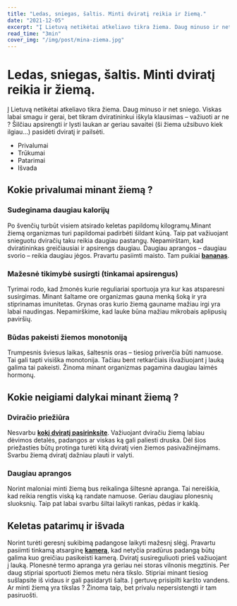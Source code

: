```yaml
---
title: "Ledas, sniegas, šaltis. Minti dviratį reikia ir žiemą."
date: "2021-12-05"
excerpt: "Į Lietuvą netikėtai atkeliavo tikra žiema. Daug minuso ir net sniego. Viskas labai smagu ir gerai, bet tikram dviratininkui iškyla klausimas – važiuoti ar ne ?"
read_time: "3min"
cover_img: "/img/post/mina-ziema.jpg"
---
```


# Ledas, sniegas, šaltis. Minti dviratį reikia ir žiemą.

Į Lietuvą netikėtai atkeliavo tikra žiema. Daug minuso ir net sniego. Viskas labai smagu ir gerai, bet tikram dviratininkui iškyla klausimas – važiuoti ar ne ? Šilčiau apsirengti ir lysti laukan ar geriau savaitei (ši žiema užsibuvo kiek ilgiau…) pasidėti dviratį ir pailsėti.

- Privalumai
- Trūkumai
- Patarimai
- Išvada

## Kokie privalumai minant žiemą ?

### Sudeginama daugiau kalorijų

Po švenčių turbūt visiem atsirado keletas papildomų kilogramų.Minant žiemą organizmas turi papildomai padirbėti šildant kūną. Taip pat važiuojant snieguotu dviračių taku reikia daugiau pastangų. Nepamirštam, kad dviratininkas greičiausiai ir apsirengs daugiau. Daugiau aprangos – daugiau svorio – reikia daugiau jėgos. Pravartu pasiimti maisto. Tam puikiai **[bananas](https://minant.lt/blog/bananai-minant-dviraciu/)**.

### Mažesnė tikimybė susirgti (tinkamai apsirengus)

Tyrimai rodo, kad žmonės kurie reguliariai sportuoja yra kur kas atsparesni susirgimas. Minant šaltame ore organizmas gauna menką šoką ir yra stiprinamas imunitetas. Grynas oras kurio žiemą gauname mažiau irgi yra labai naudingas. Nepamirškime, kad lauke būna mažiau mikrobais aplipusių paviršių.

### Būdas pakeisti žiemos monotoniją

Trumpesnis šviesus laikas, šaltesnis oras – tiesiog priverčia būti namuose. Tai gali tapti visiška monotonija. Tačiau bent retkarčiais išvažiuojant į lauką
galima tai pakeisti. Žinoma minant organizmas pagamina daugiau laimės hormonų.

## Kokie neigiami dalykai minant žiemą ?​

### Dviračio priežiūra​

Nesvarbu **[ kokį dviratį pasirinksite](https://minant.lt/blog/dviraciu-tipai/)**. Važiuojant dviračiu žiemą labiau dėvimos detalės, padangos ar viskas ką gali paliesti druska. Dėl šios priežasties būtų protinga turėti kitą dviratį vien žiemos pasivažinėjimams.
Svarbu žiemą dviratį dažniau plauti ir valyti.

### Daugiau aprangos

Norint maloniai minti žiemą bus reikalinga šiltesnė apranga. Tai nereiškia, kad reikia rengtis viską ką randate namuose. Geriau daugiau plonesnių sluoksnių. Taip pat labai svarbu šiltai laikyti rankas, pėdas ir kaklą.

## Keletas patarimų ir išvada​

Norint turėti geresnį sukibimą padangose laikyti mažesnį slėgį.
Pravartu pasiimti tinkamą atsarginę **[kamerą](https://minant.lt/blog/kokie-kameru-ventiliai-naudojami-dviracio-padangose/)**, kad netyčia pradūrus padangą būtų galima kuo greičiau pasikeisti kamerą.
Dviratį susireguliuoti prieš važiuojant į lauką.
Plonesnė termo apranga yra geriau nei storas vilnonis megztinis.
Per daug stipriai sportuoti žiemos metu nėra tikslo. Stipriai minant tiesiog sušlapsite iš vidaus ir gali pasidaryti šalta.
Į gertuvę prisipilti karšto vandens.
Ar minti žiemą yra tikslas ? Žinoma taip, bet privalu nepersistengti ir tam pasiruošti.
